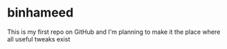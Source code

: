 binhameed
=========

This is my first repo on GitHub and I'm planning to make it the place where all useful tweaks exist 
